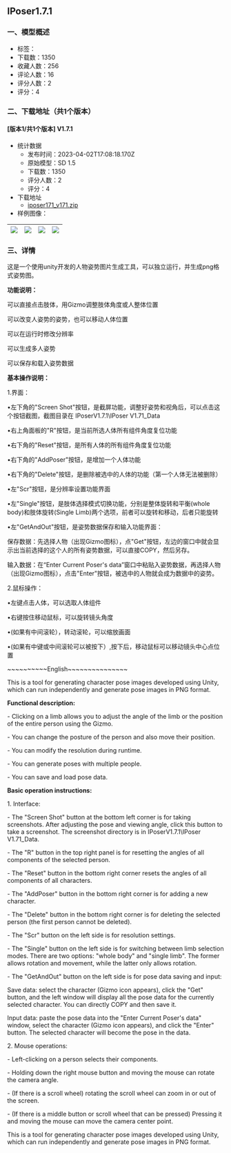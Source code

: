 ## IPoser1.7.1
### 一、模型概述

- 标签：
- 下载数：1350
- 收藏人数：256
- 评论人数：16
- 评分人数：2
- 评分：4

### 二、下载地址（共1个版本）

#### [版本1/共1个版本] V1.7.1

- 统计数据
  - 发布时间：2023-04-02T17:08:18.170Z
  - 原始模型：SD 1.5
  - 下载数：1350
  - 评分人数：2
  - 评分：4
- 下载地址
  - [iposer171_v171.zip](https://civitai.com/api/download/models/33873)
- 样例图像：

| <img src="https://image.civitai.com/xG1nkqKTMzGDvpLrqFT7WA/af6aa95f-cc36-4f3b-d7bc-4db5c2f37200/width=450/386637.jpeg" /> | <img src="https://image.civitai.com/xG1nkqKTMzGDvpLrqFT7WA/cb1bff6e-6e0e-46c7-9433-c18ff8b88100/width=450/386412.jpeg" /> | <img src="https://image.civitai.com/xG1nkqKTMzGDvpLrqFT7WA/83f66031-04cf-445d-324b-c0062e645f00/width=450/386636.jpeg" /> | <img src="https://image.civitai.com/xG1nkqKTMzGDvpLrqFT7WA/0d28ddb0-cb1e-4f0b-18c1-2217311c0b00/width=450/386648.jpeg" /> |
| ---- | ---- | ---- | ---- |


### 三、详情
<p>这是一个使用unity开发的人物姿势图片生成工具，可以独立运行，并生成png格式姿势图。</p><p></p><p><strong>功能说明：</strong></p><p></p><p>可以直接点击肢体，用Gizmo调整肢体角度或人整体位置</p><p>可以改变人姿势的姿势，也可以移动人体位置</p><p>可以在运行时修改分辨率</p><p>可以生成多人姿势</p><p>可以保存和载入姿势数据</p><p></p><p><strong>基本操作说明：</strong></p><p>1.界面：</p><p>•左下角的"Screen Shot"按钮，是截屏功能，调整好姿势和视角后，可以点击这个按钮截图，截图目录在 IPoserV1.7.1\IPoser V1.71_Data</p><p>•右上角面板的"R"按钮，是当前所选人体所有组件角度复位功能</p><p>•右下角的"Reset"按钮，是所有人体的所有组件角度复位功能</p><p></p><p>•右下角的"AddPoser"按钮，是增加一个人体功能</p><p>•右下角的"Delete"按钮，是删除被选中的人体的功能（第一个人体无法被删除）</p><p>•左"Scr"按钮，是分辨率设置功能界面</p><p>•左"Single"按钮，是肢体选择模式切换功能，分别是整体旋转和平衡(whole body)和肢体旋转(Single Limb)两个选项，前者可以旋转和移动，后者只能旋转</p><p>•左"GetAndOut"按钮，是姿势数据保存和输入功能界面：</p><p></p><p>保存数据：先选择人物（出现Gizmo图标），点"Get"按钮，左边的窗口中就会显示出当前选择的这个人的所有姿势数据，可以直接COPY，然后另存。</p><p>输入数据：在“Enter Current Poser's data”窗口中粘贴入姿势数据，再选择人物（出现Gizmo图标），点击"Enter"按钮，被选中的人物就会成为数据中的姿势。</p><p></p><p></p><p>2.鼠标操作：</p><p>•左键点击人体，可以选取人体组件</p><p>•右键按住移动鼠标，可以旋转镜头角度</p><p>•(如果有中间滚轮），转动滚轮，可以缩放画面</p><p>•(如果有中键或中间滚轮可以被按下）,按下后，移动鼠标可以移动镜头中心点位置</p><p></p><p>~~~~~~~~~~English~~~~~~~~~~~~~~~</p><p></p><p>This is a tool for generating character pose images developed using Unity, which can run independently and generate pose images in PNG format.</p><p></p><p><strong>Functional description:</strong></p><p></p><p>- Clicking on a limb allows you to adjust the angle of the limb or the position of the entire person using the Gizmo.</p><p>- You can change the posture of the person and also move their position.</p><p>- You can modify the resolution during runtime.</p><p>- You can generate poses with multiple people.</p><p>- You can save and load pose data.</p><p></p><p><strong>Basic operation instructions:</strong></p><p></p><p>1. Interface:</p><p>- The "Screen Shot" button at the bottom left corner is for taking screenshots. After adjusting the pose and viewing angle, click this button to take a screenshot. The screenshot directory is in IPoserV1.7.1\IPoser V1.71_Data.</p><p>- The "R" button in the top right panel is for resetting the angles of all components of the selected person.</p><p>- The "Reset" button in the bottom right corner resets the angles of all components of all characters.</p><p>- The "AddPoser" button in the bottom right corner is for adding a new character.</p><p>- The "Delete" button in the bottom right corner is for deleting the selected person (the first person cannot be deleted).</p><p>- The "Scr" button on the left side is for resolution settings.</p><p>- The "Single" button on the left side is for switching between limb selection modes. There are two options: "whole body" and "single limb". The former allows rotation and movement, while the latter only allows rotation.</p><p>- The "GetAndOut" button on the left side is for pose data saving and input:</p><p>Save data: select the character (Gizmo icon appears), click the "Get" button, and the left window will display all the pose data for the currently selected character. You can directly COPY and then save it.</p><p>Input data: paste the pose data into the "Enter Current Poser's data" window, select the character (Gizmo icon appears), and click the "Enter" button. The selected character will become the pose in the data.</p><p>2. Mouse operations:</p><p>- Left-clicking on a person selects their components.</p><p>- Holding down the right mouse button and moving the mouse can rotate the camera angle.</p><p>- (If there is a scroll wheel) rotating the scroll wheel can zoom in or out of the screen.</p><p>- (If there is a middle button or scroll wheel that can be pressed) Pressing it and moving the mouse can move the camera center point.</p><p></p><p>This is a tool for generating character pose images developed using Unity, which can run independently and generate pose images in PNG format.</p>